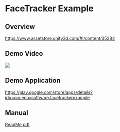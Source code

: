 FaceTracker Example
====================

Overview
-----
<https://www.assetstore.unity3d.com/#!/content/35284>

Demo Video
-----
[![](http://img.youtube.com/vi/u5aDbn5nRbY/0.jpg)](https://www.youtube.com/watch?v=u5aDbn5nRbY)

Demo Application
-----
<https://play.google.com/store/apps/details?id=com.enoxsoftware.facetrackerexample>

Manual
-----
[ReadMe.pdf](/Assets/FaceTrackerExample/ReadMe.pdf)



